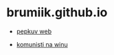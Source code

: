 # brumiik.github.io
<ul>
  <li><a href="https://brumiik.github.io/pepeknovak.ic/">pepkuv web</a></li>
</ul>
<ul>
  <li><a href="https://brumiik.github.io/kssa.ic/">komunisti na winu</a></li>
</ul>
